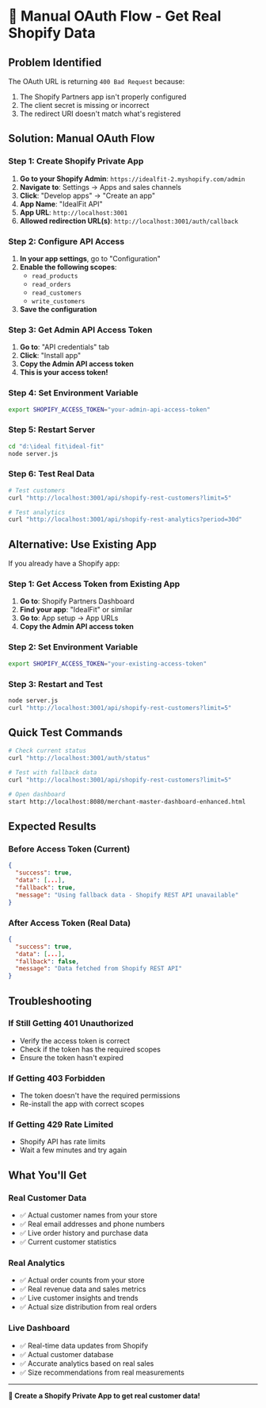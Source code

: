 # 🚀 Manual OAuth Flow - Get Real Shopify Data

## **Problem Identified**
The OAuth URL is returning `400 Bad Request` because:
1. The Shopify Partners app isn't properly configured
2. The client secret is missing or incorrect
3. The redirect URI doesn't match what's registered

## **Solution: Manual OAuth Flow**

### **Step 1: Create Shopify Private App**

1. **Go to your Shopify Admin**: `https://idealfit-2.myshopify.com/admin`
2. **Navigate to**: Settings → Apps and sales channels
3. **Click**: "Develop apps" → "Create an app"
4. **App Name**: "IdealFit API"
5. **App URL**: `http://localhost:3001`
6. **Allowed redirection URL(s)**: `http://localhost:3001/auth/callback`

### **Step 2: Configure API Access**

1. **In your app settings**, go to "Configuration"
2. **Enable the following scopes**:
   - `read_products`
   - `read_orders` 
   - `read_customers`
   - `write_customers`
3. **Save the configuration**

### **Step 3: Get Admin API Access Token**

1. **Go to**: "API credentials" tab
2. **Click**: "Install app" 
3. **Copy the Admin API access token**
4. **This is your access token!**

### **Step 4: Set Environment Variable**

```bash
export SHOPIFY_ACCESS_TOKEN="your-admin-api-access-token"
```

### **Step 5: Restart Server**

```bash
cd "d:\ideal fit\ideal-fit"
node server.js
```

### **Step 6: Test Real Data**

```bash
# Test customers
curl "http://localhost:3001/api/shopify-rest-customers?limit=5"

# Test analytics  
curl "http://localhost:3001/api/shopify-rest-analytics?period=30d"
```

## **Alternative: Use Existing App**

If you already have a Shopify app:

### **Step 1: Get Access Token from Existing App**

1. **Go to**: Shopify Partners Dashboard
2. **Find your app**: "IdealFit" or similar
3. **Go to**: App setup → App URLs
4. **Copy the Admin API access token**

### **Step 2: Set Environment Variable**

```bash
export SHOPIFY_ACCESS_TOKEN="your-existing-access-token"
```

### **Step 3: Restart and Test**

```bash
node server.js
curl "http://localhost:3001/api/shopify-rest-customers?limit=5"
```

## **Quick Test Commands**

```bash
# Check current status
curl "http://localhost:3001/auth/status"

# Test with fallback data
curl "http://localhost:3001/api/shopify-rest-customers?limit=5"

# Open dashboard
start http://localhost:8080/merchant-master-dashboard-enhanced.html
```

## **Expected Results**

### **Before Access Token (Current)**
```json
{
  "success": true,
  "data": [...],
  "fallback": true,
  "message": "Using fallback data - Shopify REST API unavailable"
}
```

### **After Access Token (Real Data)**
```json
{
  "success": true,
  "data": [...],
  "fallback": false,
  "message": "Data fetched from Shopify REST API"
}
```

## **Troubleshooting**

### **If Still Getting 401 Unauthorized**
- Verify the access token is correct
- Check if the token has the required scopes
- Ensure the token hasn't expired

### **If Getting 403 Forbidden**
- The token doesn't have the required permissions
- Re-install the app with correct scopes

### **If Getting 429 Rate Limited**
- Shopify API has rate limits
- Wait a few minutes and try again

## **What You'll Get**

### **Real Customer Data**
- ✅ Actual customer names from your store
- ✅ Real email addresses and phone numbers
- ✅ Live order history and purchase data
- ✅ Current customer statistics

### **Real Analytics**
- ✅ Actual order counts from your store
- ✅ Real revenue data and sales metrics
- ✅ Live customer insights and trends
- ✅ Actual size distribution from real orders

### **Live Dashboard**
- ✅ Real-time data updates from Shopify
- ✅ Actual customer database
- ✅ Accurate analytics based on real sales
- ✅ Size recommendations from real measurements

---

**🎯 Create a Shopify Private App to get real customer data!**
